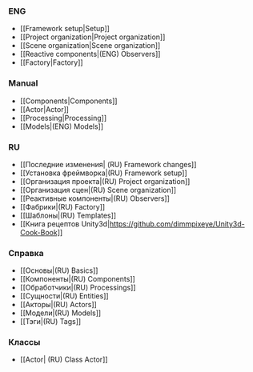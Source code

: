 ### ENG

- [[Framework setup|Setup]]
- [[Project organization|Project organization]]
- [[Scene organization|Scene organization]]
- [[Reactive components|(ENG) Observers]]
- [[Factory|Factory]]
### Manual

- [[Components|Components]]
- [[Actor|Actor]]
- [[Processing|Processing]]
- [[Models|(ENG) Models]]

### RU
- [[Последние изменения| (RU) Framework changes]]
- [[Установка фреймворка|(RU) Framework setup]]
- [[Организация проекта|(RU) Project organization]]
- [[Организация сцен|(RU) Scene organization]]
- [[Реактивные компоненты|(RU) Observers]]
- [[Фабрики|(RU) Factory]]
- [[Шаблоны|(RU) Templates]]
- [[Книга рецептов Unity3d|https://github.com/dimmpixeye/Unity3d-Cook-Book]]

### Справка

- [[Основы|(RU) Basics]]
- [[Компоненты|(RU) Components]]
- [[Обработчики|(RU) Processings]]
- [[Сущности|(RU) Entities]]
- [[Акторы|(RU) Actors]]
- [[Модели|(RU) Models]]
- [[Тэги|(RU) Tags]] 

### Классы

- [[Actor| (RU) Class Actor]]